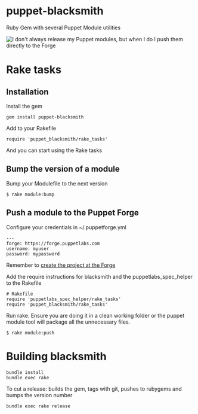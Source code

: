 puppet-blacksmith
=================

Ruby Gem with several Puppet Module utilities

![I don't always release my Puppet modules, but when I do I push them directly to the Forge](https://raw.github.com/maestrodev/puppet-blacksmith/gh-pages/dos-equis.jpg)

# Rake tasks

## Installation

Install the gem

	gem install puppet-blacksmith

Add to your Rakefile

    require 'puppet_blacksmith/rake_tasks'

And you can start using the Rake tasks

## Bump the version of a module

Bump your Modulefile to the next version

    $ rake module:bump

## Push a module to the Puppet Forge

Configure your credentials in ~/.puppetforge.yml

    --- 
    forge: https://forge.puppetlabs.com
    username: myuser
    password: mypassword


Remember to [create the project at the Forge](http://forge.puppetlabs.com/modules/new)

Add the require instructions for blacksmith and the puppetlabs_spec_helper to the Rakefile

    # Rakefile
    require 'puppetlabs_spec_helper/rake_tasks'
    require 'puppet_blacksmith/rake_tasks'

Run rake. Ensure you are doing it in a clean working folder or the puppet module tool will package all the unnecessary files.

    $ rake module:push

# Building blacksmith

    bundle install
    bundle exec rake

To cut a release: builds the gem, tags with git, pushes to rubygems and bumps the version number

    bundle exec rake release
